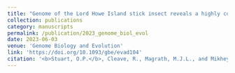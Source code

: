 ```yaml
---
title: "Genome of the Lord Howe Island stick insect reveals a highly conserved X chromosome."
collection: publications
category: manuscripts
permalink: /publication/2023_genome_biol_evol
date: 2023-06-03
venue: 'Genome Biology and Evolution'
link: 'https://doi.org/10.1093/gbe/evad104'
citation: '<b>Stuart, O.P.</b>, Cleave, R., Magrath, M.J.L., and Mikheyev, A.S. (2023). Genome of the Lord Howe Island stick insect reveals a highly conserved X chromosome. <i>Genome Biology and Evolution,</i> 15(6), evad104.'
---
```

